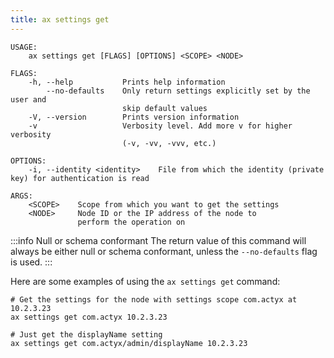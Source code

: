 ```yaml
---
title: ax settings get
---
```


```text title="Get settings from a node"
USAGE:
    ax settings get [FLAGS] [OPTIONS] <SCOPE> <NODE>

FLAGS:
    -h, --help           Prints help information
        --no-defaults    Only return settings explicitly set by the user and
                         skip default values
    -V, --version        Prints version information
    -v                   Verbosity level. Add more v for higher verbosity
                         (-v, -vv, -vvv, etc.)

OPTIONS:
    -i, --identity <identity>    File from which the identity (private key) for authentication is read

ARGS:
    <SCOPE>    Scope from which you want to get the settings
    <NODE>     Node ID or the IP address of the node to
               perform the operation on
```

:::info Null or schema conformant
The return value of this command will always be either null or schema conformant, unless the `--no-defaults` flag is used.
:::

Here are some examples of using the `ax settings get` command:

```text title="Example Usage"
# Get the settings for the node with settings scope com.actyx at 10.2.3.23
ax settings get com.actyx 10.2.3.23

# Just get the displayName setting
ax settings get com.actyx/admin/displayName 10.2.3.23
```
